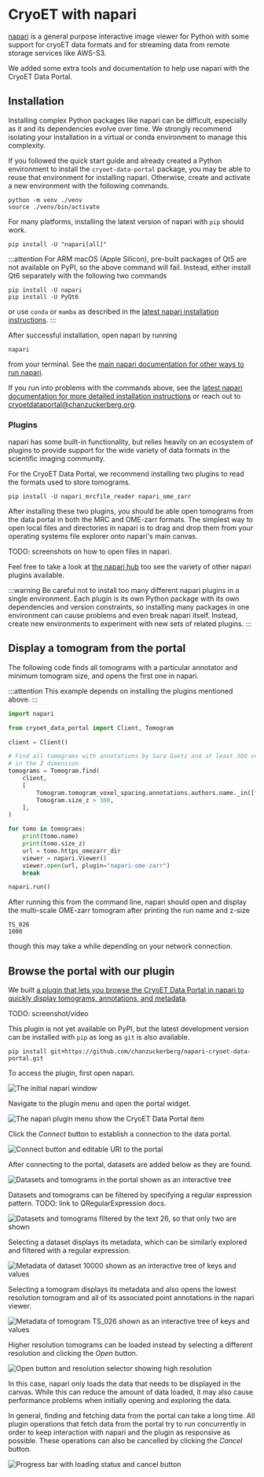 # CryoET with napari

[napari](https://napari.org) is a general purpose interactive image viewer for Python
with some support for cryoET data formats and for streaming data from remote storage services like AWS-S3.

We added some extra tools and documentation to help use napari with the CryoET Data Portal.


## Installation

Installing complex Python packages like napari can be difficult, especially as it and its dependencies evolve over time.
We strongly recommend isolating your installation in a virtual or conda environment to manage this complexity.

If you followed the quick start guide and already created a Python environment to install the `cryoet-data-portal` package, you may be able to reuse that environment for installing napari.
Otherwise, create and activate a new environment with the following commands.

```shell
python -m venv ./venv
source ./venv/bin/activate
```

For many platforms, installing the latest version of napari with `pip` should work.

```shell
pip install -U "napari[all]"
```

:::attention
For ARM macOS (Apple Silicon), pre-built packages of Qt5 are not available on PyPI, so the above command will fail.
Instead, either install Qt6 separately with the following two commands

```shell
pip install -U napari
pip install -U PyQt6
```

or use `conda` or `mamba` as described in the [latest napari installation instructions](https://napari.org/dev/tutorials/fundamentals/installation.html#install-as-python-package-recommended).
:::

After successful installation, open napari by running

```shell
napari
```

from your terminal.
See the [main napari documentation for other ways to run napari](https://napari.org/stable/tutorials/fundamentals/getting_started.html).

If you run into problems with the commands above, see the [latest napari documentation for more detailed installation instructions](https://napari.org/dev/tutorials/fundamentals/installation.html#install-as-python-package-recommended) or reach out to cryoetdataportal@chanzuckerberg.org.


### Plugins

napari has some built-in functionality, but relies heavily on an ecosystem of plugins to
provide support for the wide variety of data formats in the scientific imaging community.

For the CryoET Data Portal, we recommend installing two plugins to read the formats used to store tomograms.

```shell
pip install -U napari_mrcfile_reader napari_ome_zarr
```

After installing these two plugins, you should be able open tomograms from the data portal in both the MRC and OME-zarr formats.
The simplest way to open local files and directories in napari is to drag and drop them from your operating systems file explorer onto napari's main canvas.

TODO: screenshots on how to open files in napari.

Feel free to take a look at [the napari hub](https://www.napari-hub.org/) too see the variety of other napari plugins available.

:::warning
Be careful not to install too many different napari plugins in a single environment.
Each plugin is its own Python package with its own dependencies and version constraints,
so installing many packages in one environment can cause problems and even break napari itself.
Instead, create new environments to experiment with new sets of related plugins.
:::


## Display a tomogram from the portal

The following code finds all tomograms with a particular annotator and minimum tomogram size,
and opens the first one in napari.

:::attention
This example depends on installing the plugins mentioned above.
:::

```python
import napari

from cryoet_data_portal import Client, Tomogram

client = Client()

# Find all tomograms with annotations by Sara Goetz and at least 300 voxels
# in the Z dimension
tomograms = Tomogram.find(
    client,
    [
        Tomogram.tomogram_voxel_spacing.annotations.authors.name._in(["Sara Goetz"]),
        Tomogram.size_z > 300,
    ],
)

for tomo in tomograms:
    print(tomo.name)
    print(tomo.size_z)
    url = tomo.https_omezarr_dir
    viewer = napari.Viewer()
    viewer.open(url, plugin="napari-ome-zarr")
    break

napari.run()
```

After running this from the command line, napari should open and display the multi-scale
OME-zarr tomogram after printing the run name and z-size

```
TS_026
1000
```

though this may take a while depending on your network connection.


## Browse the portal with our plugin

We built [a plugin that lets you browse the CryoET Data Portal in napari to quickly display tomograms, annotations, and metadata](https://github.com/chanzuckerberg/napari-cryoet-data-portal).

TODO: screenshot/video

This plugin is not yet available on PyPI, but the latest development version can be installed with `pip` as long as `git` is also available.

```shell
pip install git+https://github.com/chanzuckerberg/napari-cryoet-data-portal.git
```

To access the plugin, first open napari.

![The initial napari window](https://github.com/chanzuckerberg/cryoet-data-portal/assets/2608297/97709d96-ff05-4abe-a5e3-87a06d49d9ed)

Navigate to the plugin menu and open the portal widget.

![The napari plugin menu show the CryoET Data Portal item](https://github.com/chanzuckerberg/cryoet-data-portal/assets/2608297/2e8f0792-7fc7-4831-b3da-3202d5995843)

Click the *Connect* button to establish a connection to the data portal.

![Connect button and editable URI to the portal](https://github.com/chanzuckerberg/cryoet-data-portal/assets/2608297/6ad49072-6ed4-4b19-8d15-b9ad373f96df)

After connecting to the portal, datasets are added below as they are found.

![Datasets and tomograms in the portal shown as an interactive tree](https://github.com/chanzuckerberg/cryoet-data-portal/assets/2608297/8d20d886-ae65-4b36-b025-4d2360d2fa66)

Datasets and tomograms can be filtered by specifying a regular expression pattern.
TODO: link to QRegularExpression docs.

![Datasets and tomograms filtered by the text 26, so that only two are shown](https://github.com/chanzuckerberg/napari-cryoet-data-portal/assets/2608297/437cb5e3-ac53-4fc0-83a9-53cd4c9f67c1)

Selecting a dataset displays its metadata, which can be similarly explored and filtered with a regular expression.

![Metadata of dataset 10000 shown as an interactive tree of keys and values](https://github.com/chanzuckerberg/napari-cryoet-data-portal/assets/2608297/f9793891-84e9-4a82-af2f-51b68bcf4287)

Selecting a tomogram displays its metadata and also opens the lowest resolution tomogram and all of its associated point annotations in the napari viewer.

![Metadata of tomogram TS_026 shown as an interactive tree of keys and values](https://github.com/chanzuckerberg/napari-cryoet-data-portal/assets/2608297/1dabcaa0-c232-4b1d-adc7-b431b4a80418)

Higher resolution tomograms can be loaded instead by selecting a different resolution and clicking the *Open* button.

![Open button and resolution selector showing high resolution](https://github.com/chanzuckerberg/napari-cryoet-data-portal/assets/2608297/9132c68a-dd8e-420b-b31e-746baa9fc2bd)

In this case, napari only loads the data that needs to be displayed in the canvas.
While this can reduce the amount of data loaded, it may also cause performance problems when initially opening and exploring the data.

In general, finding and fetching data from the portal can take a long time.
All plugin operations that fetch data from the portal try to run concurrently in order to keep interaction with napari and the plugin as responsive as possible.
These operations can also be cancelled by clicking the *Cancel* button.

![Progress bar with loading status and cancel button](https://github.com/chanzuckerberg/napari-cryoet-data-portal/assets/2608297/b0ba4a69-5f24-4aaf-99d5-37541cfff17f)
